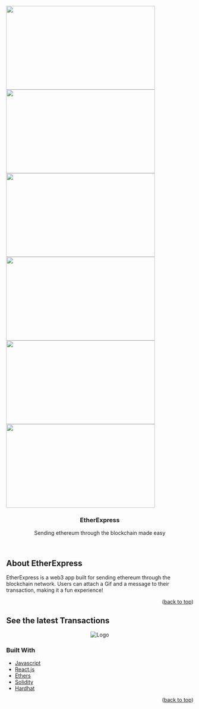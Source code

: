<br />
<div>
    <img src="https://i.imgur.com/pajXNZX.png" width="400px" height="225px"/>
    <img src="https://i.imgur.com/ApzlvEC.png" width="400px" height="225px"/>
    <img src="https://i.imgur.com/cA2Bx1F.png" width="400px" height="225px"/>
    <img src="https://i.imgur.com/ND6uLqg.png" width="400px" height="225px"/>
    <img src="https://i.imgur.com/pwQZDE8.png" width="400px" height="225px"/>
    <img src="https://i.imgur.com/7ugM1qO.png" width="400px" height="225px"/>
    
</div>

<div align="center">
  <h3 align="center">EtherExpress</h3>

  <p align="center">
    Sending ethereum through the blockchain made easy
  </p>
  <br />
</div>

<!-- ABOUT THE PROJECT -->
## About EtherExpress

EtherExpress is a web3 app built for sending ethereum through the blockchain network. Users can attach a Gif and a message to their transaction, making it a fun experience!

<p align="right">(<a href="#top">back to top</a>)</p>



## See the latest Transactions
<div align="center">
  <img src="/client/images/lastest_transactions.png" alt="Logo">
</div>


### Built With

* [Javascript](https://www.typescriptlang.org/)
* [React.js](https://reactjs.org/)
* [Ethers](https://docs.ethers.org/)
* [Solidity](https://docs.soliditylang.org/)
* [Hardhat](https://hardhat.org/)

<p align="right">(<a href="#top">back to top</a>)</p>
